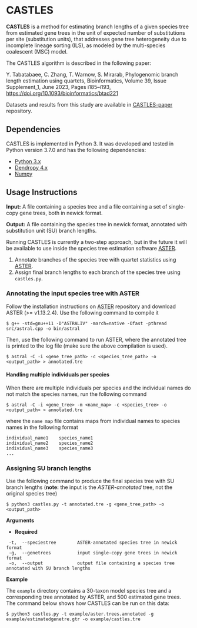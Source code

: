 # CASTLES

**CASTLES** is a method for estimating branch lengths of a given species tree from estimated gene trees in the unit of expected number of substitutions per site (substitution units), that addresses gene tree heterogeneity due to incomplete lineage sorting (ILS), as modeled by the multi-species coalescent (MSC) model.

The CASTLES algorithm is described in the following paper:

Y. Tabatabaee, C. Zhang, T. Warnow, S. Mirarab, Phylogenomic branch length estimation using quartets, Bioinformatics, Volume 39, Issue Supplement_1, June 2023, Pages i185–i193, https://doi.org/10.1093/bioinformatics/btad221

Datasets and results from this study are available in [CASTLES-paper](https://github.com/ytabatabaee/CASTLES-paper/tree/main) repository.

## Dependencies
CASTLES is implemented in Python 3. It was developed and tested in Python version 3.7.0 and has the following dependencies:
- [Python 3.x](https://www.python.org)
- [Dendropy 4.x](https://dendropy.org/index.html)
- [Numpy](https://numpy.org)

## Usage Instructions

**Input:** A file containing a species tree and a file containing a set of single-copy gene trees, both in newick format.

**Output:** A file containing the species tree in newick format, annotated with substitution unit (SU) branch lengths.

Running CASTLES is currently a two-step approach, but in the future it will be available to use inside the species tree estimation software [ASTER](https://github.com/chaoszhang/ASTER).
1) Annotate branches of the species tree with quartet statistics using [ASTER](https://github.com/chaoszhang/ASTER).
2) Assign final branch lengths to each branch of the species tree using `castles.py`.

### Annotating the input species tree with ASTER
Follow the installation instructions on [ASTER](https://github.com/chaoszhang/ASTER) repository and download ASTER (>= v1.13.2.4). Use the following command to compile it
```
$ g++ -std=gnu++11 -D"ASTRALIV" -march=native -Ofast -pthread src/astral.cpp -o bin/astral
```
Then, use the following command to run ASTER, where the annotated tree is printed to the log file (make sure the above compilation is used).
```
$ astral -C -i <gene_tree_path> -c <species_tree_path> -o <output_path> > annotated.tre
```
#### Handling multiple individuals per species
When there are multiple individuals per species and the individual names do not match the species names, run the following command
```
$ astral -C -i <gene_tree> -m <name_map> -c <species_tree> -o <output_path> > annotated.tre
```
where the `name map` file contains maps from individual names to species names in the following format
```
individual_name1    species_name1
individual_name2    species_name2
individual_name3    species_name3
...
```
### Assigning SU branch lengths
Use the following command to produce the final species tree with SU branch lengths (**note:** the input is the *ASTER-annotated* tree, not the original species tree)
```
$ python3 castles.py -t annotated.tre -g <gene_tree_path> -o <output_path>
```
**Arguments**
- **Required**
```
 -t,  --speciestree        ASTER-annotated species tree in newick format
 -g,  --genetrees          input single-copy gene trees in newick format
 -o,  --output             output file containing a species tree annotated with SU branch lengths
```


**Example**

The `example` directory contains a 30-taxon model species tree and a corresponding tree annotated by ASTER, and 500 estimated gene trees. The command below shows how CASTLES can be run on this data:
```
$ python3 castles.py -t example/aster.trees.annotated -g example/estimatedgenetre.gtr -o example/castles.tre
```
